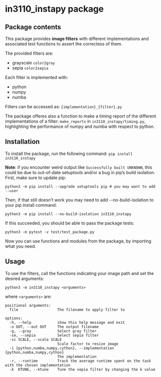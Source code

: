 # in3110_instapy package

## Package contents

This package provides **image filters** with different implementations and associated test functions to assert the correctess of them.

The provided filters are:

- grayscale `color2gray`
- sepia `color2sepia`

Each filter is implemented with:

- python
- numpy
- numba

Filters can be accessed as: `{implementation}_{filter}.py`

The package offeres also a function to make a timing report of the different implementations of a filter: `make_reports` in `in3110_instapy/timing.py`, highlighting the performance of numpy and numba with respect to python.

## Installation

To install the package, run the following command: `pip install in3110_instapy`

**Note**: if you encounter weird output like `Successfully built UNKNOWN`, this could be due to out-of-date setuptools and/or a bug in pip’s build isolation. First, make sure to update pip:

```
python3 -m pip install --upgrade setuptools pip # you may want to add --user
```

Then, if that still doesn’t work you may need to add --no-build-isolation to your pip install command:

```
python3 -m pip install --no-build-isolation in3110_instapy
```

If this succeeded, you should be able to pass the package tests:

```
python3 -m pytest -v test/test_package.py
```

Now you can use functions and modules from the package, by importing what you need.

## Usage

To use the filters, call the functions indicating your image path and set the desired arguments:

```
python3 -m in3110_instapy <arguments>

```

where `<arguments>` are:

```
positional arguments:
  file                  The filename to apply filter to

options:
  -h, --help            show this help message and exit
  -o OUT, --out OUT     The output filename
  -g, --gray            Select gray filter
  -se, --sepia          Select sepia filter
  -sc SCALE, --scale SCALE
                        Scale factor to resize image
  -i {python,numba,numpy,cython}, --implementation {python,numba,numpy,cython}
                        The implementation
  -r, --runtime         Track the average runtime spent on the task with the chosen implementation
  -k  KTUNE, --ktune    Tune the sepia filter by changing the k value
```
